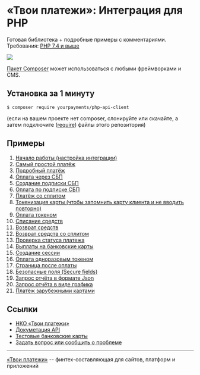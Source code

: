 # «Твои платежи»: Интеграция для PHP
Готовая библиотека + подробные примеры с комментариями. Требования: [PHP 7.4 и выше](https://github.com/yourpayments/php-api-client/blob/main/composer.json)

![](https://repository-images.githubusercontent.com/638835276/ff494b04-d65b-4843-8759-e85c689a7e80)

[Пакет Composer](https://packagist.org/packages/yourpayments/php-api-client) может 
использоваться с любыми фреймворками и CMS.
 
## Установка за 1 минуту
```shell
$ composer require yourpayments/php-api-client
```
(если на вашем проекте нет composer, слонируйте или скачайте, а затем подключите ([require](https://www.php.net/manual/ru/function.require.php)) файлы этого репозитория)

## Примеры
1. [Начало работы (настройка интеграции)](src/Examples/start.php)
2. [Cамый простой платёж](src/Examples/simpleGetPaymentLink.php)
3. [Подробный платёж](src/Examples/getPaymentLink.php)
4. [Оплата через СБП](src/Examples/getFasterPayment.php)
5. [Создание подписки СБП](src/Examples/getBindingFasterPayment.php)
6. [Оплата по подписке СБП](src/Examples/paymentByFasterBinding.php)
7. [Платёж со сплитом](src/Examples/getPaymentLinkMarketplace.php)
8. [Токенизация карты (чтобы запомнить карту клиента и не вводить повторно)](src/Examples/getToken.php)
9. [Оплата токеном](src/Examples/paymentByToken.php)
10. [Списание средств](src/Examples/paymentCapture.php)
11. [Возврат средств](src/Examples/paymentRefund.php)
12. [Возврат средств со сплитом](src/Examples/paymentRefundMarketplace.php)
13. [Проверка статуса платежа](src/Examples/paymentGetStatus.php)
14. [Выплаты на банковские карты](src/Examples/payoutCreate.php)
15. [Создание сессии](src/Examples/getSession.php)
16. [Оплата одноразовым токеном](src/Examples/oneTimeTokenPayment.php)
17. [Страница после оплаты](src/Examples/returnPage.php)
18. [Безопасные поля (Secure fields)](src/Examples/secureFields.php)
19. [Запрос отчёта в формате Json](src/Examples/getReportGeneral.php)
20. [Запрос отчёта в виде графика](src/Examples/getReportChart.php)
21. [Платёж зарубежными картами](src/Examples/SOMGetPaymentLink.php)

## Ссылки
- [НКО «Твои платежи»](https://YPMN.ru/)
- [Докуметация API](https://ypmn.ru/ru/documentation/)
- [Тестовые банковские карты](https://ypmn.ru/ru/documentation/#tag/testing)
- [Задать вопрос или сообщить о проблеме](https://github.com/yourpayments/php-api-client/issues/new)

-------------
[«Твои платежи»](https://YPMN.ru/ "Платёжная система для сайтов, платформ и приложений") -- финтех-составляющая для сайтов, платформ и приложений
